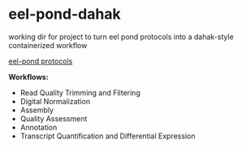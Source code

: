 # eel-pond-dahak
working dir for project to turn eel pond protocols into a dahak-style containerized workflow

[eel-pond protocols](http://eel-pond.readthedocs.io/en/latest/)

**Workflows:**
  - Read Quality Trimming and Filtering
  - Digital Normalization
  - Assembly
  - Quality Assessment
  - Annotation
  - Transcript Quantification and Differential Expression
